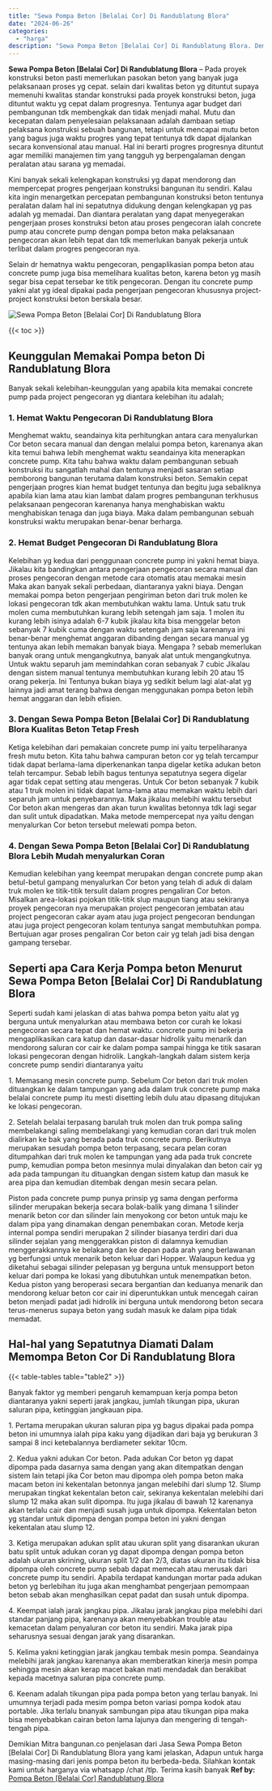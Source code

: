 ```yaml
---
title: "Sewa Pompa Beton [Belalai Cor] Di Randublatung Blora"
date: "2024-06-26"
categories: 
  - "harga"
description: "Sewa Pompa Beton [Belalai Cor] Di Randublatung Blora. Demikian Mitra bangunan.co penjelasan dari Jasa Sewa Pompa Beton [Belalai Cor] Di Randublatung Blora..."
---
```


**Sewa Pompa Beton \[Belalai Cor\] Di Randublatung Blora** – Pada proyek konstruksi beton pasti memerlukan pasokan beton yang banyak juga pelaksanaan proses yg cepat. selain dari kwalitas beton yg dituntut supaya memenuhi kwalitas standar konstruksi pada proyek konstruksi beton, juga dituntut waktu yg cepat dalam progresnya. Tentunya agar budget dari pembangunan tdk membengkak dan tidak menjadi mahal. Mutu dan kecepatan dalam penyelesaian pelaksanaan adalah dambaan setiap pelaksana konstruksi sebuah bangunan, tetapi untuk mencapai mutu beton yang bagus juga waktu progres yang tepat tentunya tdk dapat dijalankan secara konvensional atau manual. Hal ini berarti progres progresnya dituntut agar memiliki manajemen tim yang tangguh yg berpengalaman dengan peralatan atau sarana yg memadai.

Kini banyak sekali kelengkapan konstruksi yg dapat mendorong dan mempercepat progres pengerjaan konstruksi bangunan itu sendiri. Kalau kita ingin menargetkan percepatan pembangunan konstruksi beton tentunya peralatan dalam hal ini sepatutnya didukung dengan kelengkapan yg pas adalah yg memadai. Dan diantara peralatan yang dapat menyegerakan pengerjaan proses konstruksi beton atau proses pengecoran ialah concrete pump atau concrete pump dengan pompa beton maka pelaksanaan pengecoran akan lebih tepat dan tdk memerlukan banyak pekerja untuk terlibat dalam progres pengecoran nya.

Selain dr hematnya waktu pengecoran, pengaplikasian pompa beton atau concrete pump juga bisa memelihara kualitas beton, karena beton yg masih segar bisa cepat tersebar ke titik pengecoran. Dengan itu concrete pump yakni alat yg ideal dipakai pada pengerjaan pengecoran khususnya project-project konstruksi beton berskala besar.

![Sewa Pompa Beton [Belalai Cor] Di Randublatung Blora](/images/sewa-concrete-pump-14.png)

{{< toc >}}

## Keunggulan Memakai Pompa beton Di Randublatung Blora

Banyak sekali kelebihan-keunggulan yang apabila kita memakai concrete pump pada project pengecoran yg diantara kelebihan itu adalah;

### 1\. Hemat Waktu Pengecoran Di Randublatung Blora

Menghemat waktu, seandainya kita perhitungkan antara cara menyalurkan Cor beton secara manual dan dengan melalui pompa beton, karenanya akan kita temui bahwa lebih menghemat waktu seandainya kita menerapkan concrete pump. Kita tahu bahwa waktu dalam pembangunan sebuah konstruksi itu sangatlah mahal dan tentunya menjadi sasaran setiap pemborong bangunan terutama dalam konstruksi beton. Semakin cepat pengerjaan progres kian hemat budget tentunya dan begitu juga sebaliknya apabila kian lama atau kian lambat dalam progres pembangunan terkhusus pelaksanaan pengecoran karenanya hanya menghabiskan waktu menghabiskan tenaga dan juga biaya. Maka dalam pembangunan sebuah konstruksi waktu merupakan benar-benar berharga.

### 2\. Hemat Budget Pengecoran Di Randublatung Blora

Kelebihan yg kedua dari penggunaan concrete pump ini yakni hemat biaya. Jikalau kita bandingkan antara pengerjaan pengecoran secara manual dan proses pengecoran dengan metode cara otomatis atau memakai mesin Maka akan banyak sekali perbedaan, diantaranya yakni biaya. Dengan memakai pompa beton pengerjaan pengiriman beton dari truk molen ke lokasi pengecoran tdk akan membutuhkan waktu lama. Untuk satu truk molen cuma membutuhkan kurang lebih setengah jam saja. 1 molen itu kurang lebih isinya adalah 6-7 kubik jikalau kita bisa menggelar beton sebanyak 7 kubik cuma dengan waktu setengah jam saja karenanya ini benar-benar menghemat anggaran dibanding dengan secara manual yg tentunya akan lebih memakan banyak biaya. Mengapa ? sebab memerlukan banyak orang untuk mengangkutnya, banyak alat untuk mengangkutnya. Untuk waktu separuh jam memindahkan coran sebanyak 7 cubic Jikalau dengan sistem manual tentunya membutuhkan kurang lebih 20 atau 15 orang pekerja. Ini Tentunya bukan biaya yg sedikit belum lagi alat-alat yg lainnya jadi amat terang bahwa dengan menggunakan pompa beton lebih hemat anggaran dan lebih efisien.

### 3\. Dengan Sewa Pompa Beton \[Belalai Cor\] Di Randublatung Blora Kualitas Beton Tetap Fresh

Ketiga kelebihan dari pemakaian concrete pump ini yaitu terpeliharanya fresh mutu beton. Kita tahu bahwa campuran beton cor yg telah tercampur tidak dapat berlama-lama diperkenankan tanpa digelar ketika adukan beton telah tercampur. Sebab lebih bagus tentunya sepatutnya segera digelar agar tidak cepat setting atau mengeras. Untuk Cor beton sebanyak 7 kubik atau 1 truk molen ini tidak dapat lama-lama atau memakan waktu lebih dari separuh jam untuk penyebarannya. Maka jikalau melebihi waktu tersebut Cor beton akan mengeras dan akan turun kwalitas betonnya tdk lagi segar dan sulit untuk dipadatkan. Maka metode mempercepat nya yaitu dengan menyalurkan Cor beton tersebut melewati pompa beton.

### 4\. Dengan Sewa Pompa Beton \[Belalai Cor\] Di Randublatung Blora Lebih Mudah menyalurkan Coran

Kemudian kelebihan yang keempat merupakan dengan concrete pump akan betul-betul gampang menyalurkan Cor beton yang telah di aduk di dalam truk molen ke titik-titik tersulit dalam progres pengaliran Cor beton. Misalkan area-lokasi pojokan titik-titik slup maupun tiang atau sekiranya proyek pengecoran nya merupakan project pengecoran jembatan atau project pengecoran cakar ayam atau juga project pengecoran bendungan atau juga project pengecoran kolam tentunya sangat membutuhkan pompa. Bertujuan agar proses pengaliran Cor beton cair yg telah jadi bisa dengan gampang tersebar.

## Seperti apa Cara Kerja Pompa beton Menurut Sewa Pompa Beton \[Belalai Cor\] Di Randublatung Blora

Seperti sudah kami jelaskan di atas bahwa pompa beton yaitu alat yg berguna untuk menyalurkan atau membawa beton cor curah ke lokasi pengecoran secara tepat dan hemat waktu. concrete pump ini bekerja mengaplikasikan cara katup dan dasar-dasar hidrolik yaitu menarik dan mendorong saluran cor cair ke dalam pompa sampai hingga ke titik sasaran lokasi pengecoran dengan hidrolik. Langkah-langkah dalam sistem kerja concrete pump sendiri diantaranya yaitu

1\. Memasang mesin concrete pump. Sebelum Cor beton dari truk molen dituangkan ke dalam tampungan yang ada dalam truk concrete pump maka belalai concrete pump itu mesti disetting lebih dulu atau dipasang ditujukan ke lokasi pengecoran.

2\. Setelah belalai terpasang barulah truk molen dan truk pompa saling membelakangi saling membelakangi yang kemudian coran dari truk molen dialirkan ke bak yang berada pada truk concrete pump. Berikutnya merupakan sesudah pompa beton terpasang, secara pelan coran ditumpahkan dari truk molen ke tampungan yang ada pada truk concrete pump, kemudian pompa beton mesinnya mulai dinyalakan dan beton cair yg ada pada tampungan itu dituangkan dengan sistem katup dan masuk ke area pipa dan kemudian ditembak dengan mesin secara pelan.

Piston pada concrete pump punya prinsip yg sama dengan performa silinder merupakan bekerja secara bolak-balik yang dimana 1 silinder menarik beton cor dan silinder lain menyokong cor beton untuk maju ke dalam pipa yang dinamakan dengan penembakan coran. Metode kerja internal pompa sendiri merupakan 2 silinder biasanya terdiri dari dua silinder sejalan yang menggerakkan piston di dalamnya kemudian menggerakkannya ke belakang dan ke depan pada arah yang berlawanan yg berfungsi untuk menarik beton keluar dari Hopper. Walaupun kedua yg diketahui sebagai silinder pelepasan yg berguna untuk mensupport beton keluar dari pompa ke lokasi yang dibutuhkan untuk menempatkan beton. Kedua piston yang beroperasi secara bergantian dan keduanya menarik dan mendorong keluar beton cor cair ini diperuntukkan untuk mencegah cairan beton menjadi padat jadi hidrolik ini berguna untuk mendorong beton secara terus-menerus supaya beton yang sudah masuk ke dalam pipa tidak memadat.

## Hal-hal yang Sepatutnya Diamati Dalam Memompa Beton Cor Di Randublatung Blora

{{< table-tables table="table2" >}}

Banyak faktor yg memberi pengaruh kemampuan kerja pompa beton diantaranya yakni seperti jarak jangkau, jumlah tikungan pipa, ukuran saluran pipa, ketinggian jangkauan pipa.

1\. Pertama merupakan ukuran saluran pipa yg bagus dipakai pada pompa beton ini umumnya ialah pipa kaku yang dijadikan dari baja yg berukuran 3 sampai 8 inci ketebalannya berdiameter sekitar 10cm.

2\. Kedua yakni adukan Cor beton. Pada adukan Cor beton yg dapat dipompa pada dasarnya sama dengan yang akan ditempatkan dengan sistem lain tetapi jika Cor beton mau dipompa oleh pompa beton maka macam beton ini kekentalan betonnya jangan melebihi dari slump 12. Slump merupakan tingkat kekentalan beton cair, sekiranya kekentalan melebihi dari slump 12 maka akan sulit dipompa. Itu juga jikalau di bawah 12 karenanya akan terlalu cair dan menjadi susah juga untuk dipompa. Kekentalan beton yg standar untuk dipompa dengan pompa beton ini yakni dengan kekentalan atau slump 12.

3\. Ketiga merupakan adukan split atau ukuran split yang disarankan ukuran batu split untuk adukan coran yg dapat dipompa dengan pompa beton adalah ukuran skrining, ukuran split 1/2 dan 2/3, diatas ukuran itu tidak bisa dipompa oleh concrete pump sebab dapat memecah atau merusak dari concrete pump itu sendiri. Apabila terdapat kandungan mortar pada adukan beton yg berlebihan itu juga akan menghambat pengerjaan pemompaan beton sebab akan menghasilkan cepat padat dan susah untuk dipompa.

4\. Keempat ialah jarak jangkau pipa. Jikalau jarak jangkau pipa melebihi dari standar panjang pipa, karenanya akan menyebabkan trouble atau kemacetan dalam penyaluran cor beton itu sendiri. Maka jarak pipa seharusnya sesuai dengan jarak yang disarankan.

5\. Kelima yakni ketinggian jarak jangkau tembak mesin pompa. Seandainya melebihi jarak jangkau karenanya akan memberatkan kinerja mesin pompa sehingga mesin akan kerap macet bakan mati mendadak dan berakibat kepada macetnya saluran pipa concrete pump.

6\. Keenam adalah tikungan pipa pada pompa beton yang terlau banyak. Ini umumnya terjadi pada mesim pompa beton variasi pompa kodok atau portable. Jika terlalu bnanyak sambungan pipa atau tikungan pipa maka bisa menyebabkan cairan beton lama lajunya dan mengering di tengah-tengah pipa.

Demikian Mitra bangunan.co penjelasan dari Jasa Sewa Pompa Beton \[Belalai Cor\] Di Randublatung Blora yang kami jelaskan, Adapun untuk harga masing-masing dari jenis pompa beton itu berbeda-beda. Silahkan kontak kami untuk harganya via whatsapp /chat /tlp. Terima kasih banyak
**Ref by:** [Pompa Beton [Belalai Cor] Randublatung Blora](https://id.wikipedia.org/wiki/Pompa)
